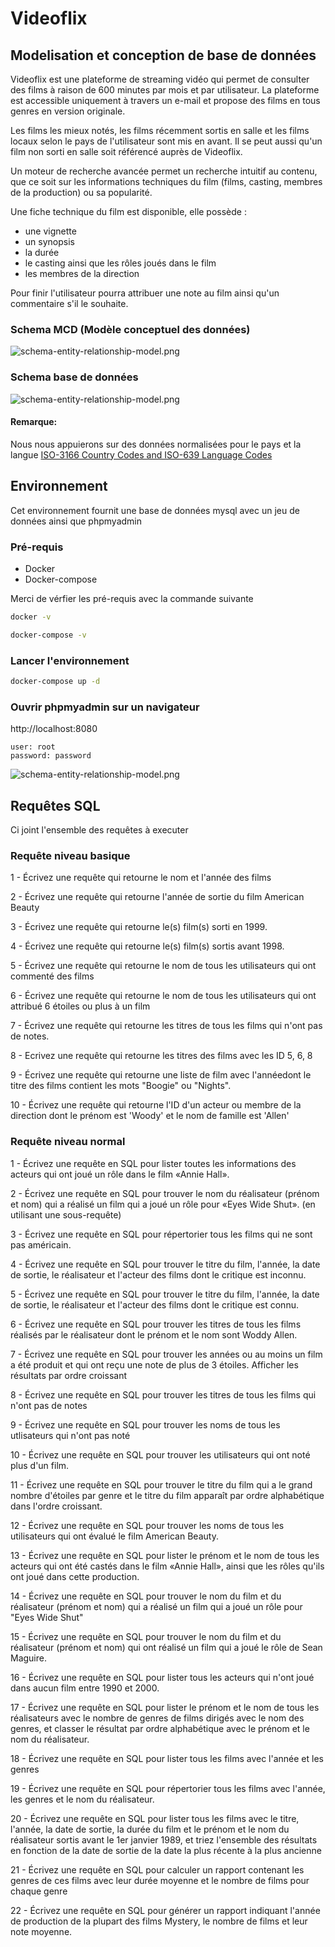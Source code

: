 # Videoflix

##  Modelisation et conception de base de données

Videoflix est une plateforme de streaming vidéo qui permet de consulter des films à raison de 600 minutes par mois et par utilisateur.
La plateforme est accessible uniquement à travers un e-mail et propose des films en tous genres en version originale.

Les films les mieux notés, les films récemment sortis en salle et les films locaux selon le pays de l'utilisateur sont mis en avant. 
Il se peut aussi qu'un film non sorti en salle soit référencé auprès de Videoflix.

Un moteur de recherche avancée permet un recherche intuitif au contenu, que ce soit sur les informations techniques du film (films, casting, membres de la production) ou sa popularité.

Une fiche technique du film est disponible, elle possède :
* une vignette
* un synopsis
* la durée
* le casting ainsi que les rôles joués dans le film
* les membres de la direction

Pour finir l'utilisateur pourra attribuer une note au film ainsi qu'un commentaire s'il le souhaite.

### Schema MCD (Modèle conceptuel des données)
![schema-entity-relationship-model.png](schema-entity-relationship-model.png)

### Schema base de données 
![schema-entity-relationship-model.png](schema-database.png)

#### Remarque: 
Nous nous appuierons sur des données normalisées pour le pays et la langue 
[ISO-3166 Country Codes and ISO-639 Language Codes](https://docs.oracle.com/cd/E13214_01/wli/docs92/xref/xqisocodes.html)


## Environnement

Cet environnement fournit une base de données mysql avec un jeu de données ainsi que phpmyadmin

### Pré-requis
* Docker
* Docker-compose

Merci de vérfier les pré-requis avec la commande suivante

```bash
docker -v
``` 

```bash
docker-compose -v
``` 

### Lancer l'environnement

```bash
docker-compose up -d
```

### Ouvrir phpmyadmin sur un navigateur
http://localhost:8080

```
user: root
password: password
``` 

![schema-entity-relationship-model.png](phpmyadmin.png)

## Requêtes SQL
Ci joint l'ensemble des requêtes à executer

### Requête niveau basique

1 - Écrivez une requête qui retourne le nom et l'année des films

2 - Écrivez une requête qui retourne l'année de sortie du film American Beauty

3 - Écrivez une requête qui retourne le(s) film(s) sorti en 1999.

4 - Écrivez une requête qui retourne le(s) film(s) sortis avant 1998.

5 - Écrivez une requête qui retourne le nom de tous les utilisateurs qui ont commenté des films

6 - Écrivez une requête qui retourne le nom de tous les utilisateurs qui ont attribué 6 étoiles ou plus à un film

7 - Écrivez une requête qui retourne les titres de tous les films qui n'ont pas de notes.

8 - Ecrivez une requête qui retourne les titres des films avec les ID 5, 6, 8

9 - Écrivez une requête qui retourne une liste de film avec l'annéedont le titre des films contient les mots "Boogie" ou "Nights".

10 - Écrivez une requête qui retourne l'ID d'un acteur ou membre de la direction dont le prénom est 'Woody' et le nom de famille est 'Allen'

### Requête niveau normal

1 - Écrivez une requête en SQL pour lister toutes les informations des acteurs qui ont joué un rôle dans le film «Annie Hall».

2 - Écrivez une requête en SQL pour trouver le nom du réalisateur (prénom et nom) qui a réalisé un film qui a joué un rôle pour «Eyes Wide Shut». (en utilisant une sous-requête)

3 - Écrivez une requête en SQL pour répertorier tous les films qui ne sont pas américain.

4 - Écrivez une requête en SQL pour trouver le titre du film, l'année, la date de sortie, le réalisateur et l'acteur des films dont le critique est inconnu.

5 - Écrivez une requête en SQL pour trouver le titre du film, l'année, la date de sortie, le réalisateur et l'acteur des films dont le critique est connu.

6 - Écrivez une requête en SQL pour trouver les titres de tous les films réalisés par le réalisateur dont le prénom et le nom sont Woddy Allen.

7 - Écrivez une requête en SQL pour trouver les années ou au moins un film a été produit et qui ont reçu une note de plus de 3 étoiles. Afficher les résultats par ordre croissant

8 - Écrivez une requête en SQL pour trouver les titres de tous les films qui n'ont pas de notes

9 - Écrivez une requête en SQL pour trouver les noms de tous les utlisateurs qui n'ont pas noté

10 - Écrivez une requête en SQL pour trouver les utilisateurs qui ont noté plus d'un film.

11 - Écrivez une requête en SQL pour trouver le titre du film qui a le grand nombre d'étoiles par genre et le titre du film apparaît par ordre alphabétique dans l'ordre croissant.

12 - Écrivez une requête en SQL pour trouver les noms de tous les utilisateurs qui ont évalué le film American Beauty.

13 - Écrivez une requête en SQL pour lister le prénom et le nom de tous les acteurs qui ont été castés dans le film «Annie Hall», ainsi que les rôles qu'ils ont joué dans cette production.

14 - Écrivez une requête en SQL pour trouver le nom du film et du réalisateur (prénom et nom) qui a réalisé un film qui a joué un rôle pour "Eyes Wide Shut"

15 - Écrivez une requête en SQL pour trouver le nom du film et du réalisateur (prénom et nom) qui ont réalisé un film qui a joué le rôle de Sean Maguire.

16 - Écrivez une requête en SQL pour lister tous les acteurs qui n'ont joué dans aucun film entre 1990 et 2000.

17 - Écrivez une requête en SQL pour lister le prénom et le nom de tous les réalisateurs avec le nombre de genres de films dirigés avec le nom des genres, et classer le résultat par ordre alphabétique avec le prénom et le nom du réalisateur.

18 - Écrivez une requête en SQL pour lister tous les films avec l'année et les genres

19 - Écrivez une requête en SQL pour répertorier tous les films avec l'année, les genres et le nom du réalisateur.

20 - Écrivez une requête en SQL pour lister tous les films avec le titre, l'année, la date de sortie, la durée du film et le prénom et le nom du réalisateur sortis avant le 1er janvier 1989, et triez l'ensemble des résultats en fonction de la date de sortie de la date la plus récente à la plus ancienne

21 - Écrivez une requête en SQL pour calculer un rapport contenant les genres de ces films avec leur durée moyenne et le nombre de films pour chaque genre

22 - Écrivez une requête en SQL pour générer un rapport indiquant l'année de production de la plupart des films Mystery, le nombre de films et leur note moyenne.



